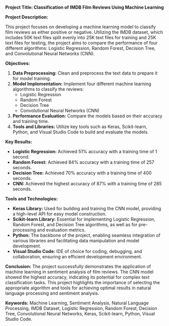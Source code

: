 **Project Title: Classification of IMDB Film Reviews Using Machine Learning**

**Project Description:**

This project focuses on developing a machine learning model to classify film reviews as either positive or negative. Utilizing the IMDB dataset, which includes 50K text files split evenly into 25K text files for training and 25K text files for testing, the project aims to compare the performance of four different algorithms: Logistic Regression, Random Forest, Decision Tree, and Convolutional Neural Networks (CNN).

**Objectives:**
1. **Data Preprocessing:** Clean and preprocess the text data to prepare it for model training.
2. **Model Implementation:** Implement four different machine learning algorithms to classify the reviews:
   - Logistic Regression
   - Random Forest
   - Decision Tree
   - Convolutional Neural Networks (CNN)
3. **Performance Evaluation:** Compare the models based on their accuracy and training time.
4. **Tools and Libraries:** Utilize key tools such as Keras, Scikit-learn, Python, and Visual Studio Code to build and evaluate the models.

**Key Results:**
- **Logistic Regression:** Achieved 51% accuracy with a training time of 1 second.
- **Random Forest:** Achieved 84% accuracy with a training time of 257 seconds.
- **Decision Tree:** Achieved 70% accuracy with a training time of 400 seconds.
- **CNN:** Achieved the highest accuracy of 87% with a training time of 285 seconds.

**Tools and Technologies:**
- **Keras Library:** Used for building and training the CNN model, providing a high-level API for easy model construction.
- **Scikit-learn Library:** Essential for implementing Logistic Regression, Random Forest, and Decision Tree algorithms, as well as for pre-processing and evaluation metrics.
- **Python:** The backbone of the project, enabling seamless integration of various libraries and facilitating data manipulation and model development.
- **Visual Studio Code:** IDE of choice for coding, debugging, and collaboration, ensuring an efficient development environment.

**Conclusion:**
The project successfully demonstrates the application of machine learning in sentiment analysis of film reviews. The CNN model showed the highest accuracy, indicating its potential for complex text classification tasks. This project highlights the importance of selecting the appropriate algorithm and tools for achieving optimal results in natural language processing and sentiment analysis.

**Keywords:** Machine Learning, Sentiment Analysis, Natural Language Processing, IMDB Dataset, Logistic Regression, Random Forest, Decision Tree, Convolutional Neural Networks, Keras, Scikit-learn, Python, Visual Studio Code.
